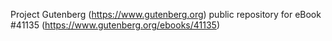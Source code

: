 Project Gutenberg (https://www.gutenberg.org) public repository for eBook #41135 (https://www.gutenberg.org/ebooks/41135)
